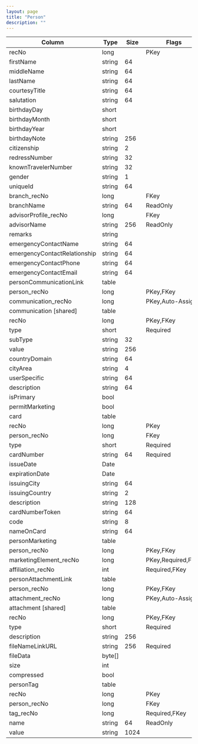 ```yaml
---
layout: page
title: "Person"
description: ""
---
```




| Column | Type | Size | Flags | Table | Description |
| ------ | ---- | ---- | ----- | ----- | ----------- |
| recNo | long |  | PKey | person | 
| firstName | string | 64 |  | person | 
| middleName | string | 64 |  | person | 
| lastName | string | 64 |  | person | 
| courtesyTitle | string | 64 |  | person | 
| salutation | string | 64 |  | person | 
| birthdayDay | short |  |  | person | 
| birthdayMonth | short |  |  | person | 
| birthdayYear | short |  |  | person | 
| birthdayNote | string | 256 |  | person | 
| citizenship | string | 2 |  | person | 
| redressNumber | string | 32 |  | person | 
| knownTravelerNumber | string | 32 |  | person | 
| gender | string | 1 |  | person | 
| uniqueId | string | 64 |  | person | 
| branch_recNo | long |  | FKey | person | 
| branchName | string | 64 | ReadOnly | person | 
| advisorProfile_recNo | long |  | FKey | person | 
| advisorName | string | 256 | ReadOnly | person | 
| remarks | string |  |  | person | 
| emergencyContactName | string | 64 |  | person | 
| emergencyContactRelationship | string | 64 |  | person | 
| emergencyContactPhone | string | 64 |  | person | 
| emergencyContactEmail | string | 64 |  | person | 
| personCommunicationLink  | table |  |  | person | 
| person_recNo | long |  | PKey,FKey | personCommunicationLink | 
| communication_recNo | long |  | PKey,Auto-Assign | personCommunicationLink | 
| communication  [shared] | table |  |  | personCommunicationLink | 
| recNo | long |  | PKey,FKey | communication | 
| type | short |  | Required | communication | 
| subType | string | 32 |  | communication | 
| value | string | 256 |  | communication | 
| countryDomain | string | 64 |  | communication | 
| cityArea | string | 4 |  | communication | 
| userSpecific | string | 64 |  | communication | 
| description | string | 64 |  | communication | 
| isPrimary | bool |  |  | communication | 
| permitMarketing | bool |  |  | communication | 
| card  | table |  |  | person | 
| recNo | long |  | PKey | card | 
| person_recNo | long |  | FKey | card | 
| type | short |  | Required | card | 
| cardNumber | string | 64 | Required | card | 
| issueDate | Date |  |  | card | 
| expirationDate | Date |  |  | card | 
| issuingCity | string | 64 |  | card | 
| issuingCountry | string | 2 |  | card | 
| description | string | 128 |  | card | 
| cardNumberToken | string | 64 |  | card | 
| code | string | 8 |  | card | 
| nameOnCard | string | 64 |  | card | 
| personMarketing  | table |  |  | person | 
| person_recNo | long |  | PKey,FKey | personMarketing | 
| marketingElement_recNo | long |  | PKey,Required,FKey | personMarketing | 
| affiliation_recNo | int |  | Required,FKey | personMarketing | 
| personAttachmentLink  | table |  |  | person | 
| person_recNo | long |  | PKey,FKey | personAttachmentLink | 
| attachment_recNo | long |  | PKey,Auto-Assign | personAttachmentLink | 
| attachment  [shared] | table |  |  | personAttachmentLink | 
| recNo | long |  | PKey,FKey | attachment | 
| type | short |  | Required | attachment | 
| description | string | 256 |  | attachment | 
| fileNameLinkURL | string | 256 | Required | attachment | 
| fileData | byte[] |  |  | attachment | 
| size | int |  |  | attachment | 
| compressed | bool |  |  | attachment | 
| personTag  | table |  |  | person | 
| recNo | long |  | PKey | personTag | 
| person_recNo | long |  | FKey | personTag | 
| tag_recNo | long |  | Required,FKey | personTag | 
| name | string | 64 | ReadOnly | personTag | 
| value | string | 1024 |  | personTag | 


